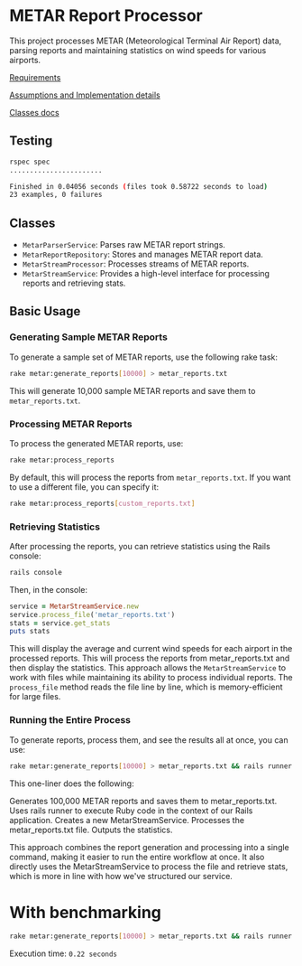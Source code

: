 # METAR Report Processor

This project processes METAR (Meteorological Terminal Air Report) data, parsing reports and maintaining statistics on wind speeds for various airports.

[Requirements](docs/requirements.md)

[Assumptions and Implementation details](docs/assumptions_and_implementation_details.md)

[Classes docs](doc/index.html)

## Testing
```bash
rspec spec
.......................

Finished in 0.04056 seconds (files took 0.58722 seconds to load)
23 examples, 0 failures
```

## Classes

- `MetarParserService`: Parses raw METAR report strings.
- `MetarReportRepository`: Stores and manages METAR report data.
- `MetarStreamProcessor`: Processes streams of METAR reports.
- `MetarStreamService`: Provides a high-level interface for processing reports and retrieving stats.

## Basic Usage

### Generating Sample METAR Reports

To generate a sample set of METAR reports, use the following rake task:

```bash
rake metar:generate_reports[10000] > metar_reports.txt
```

This will generate 10,000 sample METAR reports and save them to `metar_reports.txt`.

### Processing METAR Reports

To process the generated METAR reports, use:

```bash
rake metar:process_reports
```

By default, this will process the reports from `metar_reports.txt`. If you want to use a different file, you can specify it:

```bash
rake metar:process_reports[custom_reports.txt]
```

### Retrieving Statistics

After processing the reports, you can retrieve statistics using the Rails console:

```bash
rails console
```

Then, in the console:

```ruby
service = MetarStreamService.new
service.process_file('metar_reports.txt')
stats = service.get_stats
puts stats
```
This will display the average and current wind speeds for each airport in the processed reports.
This will process the reports from metar_reports.txt and then display the statistics.
This approach allows the `MetarStreamService` to work with files while maintaining its ability to process individual reports. The `process_file` method reads the file line by line, which is memory-efficient for large files.

### Running the Entire Process
To generate reports, process them, and see the results all at once, you can use:
```bash
rake metar:generate_reports[10000] > metar_reports.txt && rails runner "service = MetarStreamService.new; service.process_file('metar_reports.txt'); puts service.get_stats"
```

This one-liner does the following:

Generates 100,000 METAR reports and saves them to metar_reports.txt.
Uses rails runner to execute Ruby code in the context of our Rails application.
Creates a new MetarStreamService.
Processes the metar_reports.txt file.
Outputs the statistics.

This approach combines the report generation and processing into a single command, making it easier to run the entire workflow at once. It also directly uses the MetarStreamService to process the file and retrieve stats, which is more in line with how we've structured our service.

# With benchmarking
```bash
rake metar:generate_reports[10000] > metar_reports.txt && rails runner "require 'benchmark'; time = Benchmark.measure { service = MetarStreamService.new; service.process_file('metar_reports.txt'); puts service.get_stats }; puts \"\nExecution time: #{time.real.round(2)} seconds\""
```
Execution time: `0.22 seconds`

